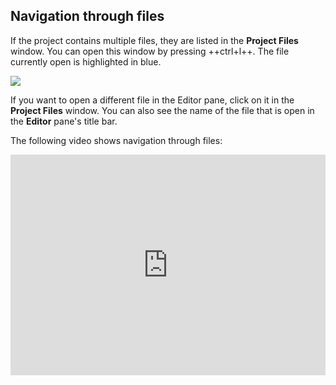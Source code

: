 ## Navigation through files

If the project contains multiple files, they are listed in the **Project Files** window. You can open this window by pressing ++ctrl+l++. The file currently open is highlighted in blue.

![](../../_assets/img/06_project_files_pane.jpg)

If you want to open a different file in the Editor pane, click on it in the **Project Files** window. You can also see the name of the file that is open in the **Editor** pane's title bar.

The following video shows navigation through files:

<div style="padding:69.95% 0 0 0;position:relative;"><iframe src="https://player.vimeo.com/video/780432248?h=e1e7e40817" style="position:absolute;top:0;left:0;width:100%;height:100%;" frameborder="0" allow="autoplay; fullscreen; picture-in-picture" allowfullscreen></iframe></div><script src="https://player.vimeo.com/api/player.js"></script>